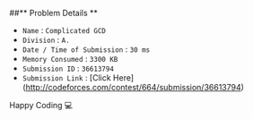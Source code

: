 ##** Problem Details **
 
- `Name`                      : `Complicated GCD`
- `Division`                  : `A.`
- `Date / Time of Submission` : `30 ms`
- `Memory Consumed`           : `3300 KB`
- `Submission ID`             : `36613794`
- `Submission Link`           : [Click Here] (http://codeforces.com/contest/664/submission/36613794)

Happy Coding  :computer: